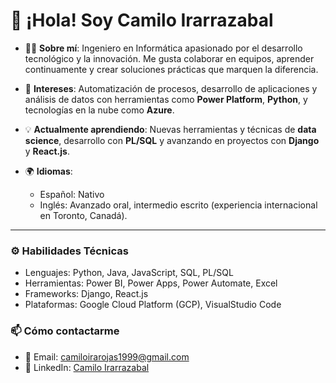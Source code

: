 # 👋 ¡Hola! Soy Camilo Irarrazabal

- 👨‍💻 **Sobre mí**: Ingeniero en Informática apasionado por el desarrollo tecnológico y la innovación. Me gusta colaborar en equipos, aprender continuamente y crear soluciones prácticas que marquen la diferencia.
- 🔭 **Intereses**: Automatización de procesos, desarrollo de aplicaciones y análisis de datos con herramientas como **Power Platform**, **Python**, y tecnologías en la nube como **Azure**.
- 💡 **Actualmente aprendiendo**: Nuevas herramientas y técnicas de **data science**, desarrollo con **PL/SQL** y avanzando en proyectos con **Django** y **React.js**.
  
- 🌍 **Idiomas**:
  - Español: Nativo
  - Inglés: Avanzado oral, intermedio escrito (experiencia internacional en Toronto, Canadá).

---

### ⚙️ **Habilidades Técnicas**
- Lenguajes: Python, Java, JavaScript, SQL, PL/SQL
- Herramientas: Power BI, Power Apps, Power Automate, Excel
- Frameworks: Django, React.js
- Plataformas: Google Cloud Platform (GCP), VisualStudio Code

### 📫 **Cómo contactarme**
- 📧 Email: [camiloirarojas1999@gmail.com](mailto:camiloirarojas1999@gmail.com)
- 💼 LinkedIn: [Camilo Irarrazabal](http://www.linkedin.com/in/camilo-irarrazabal)

